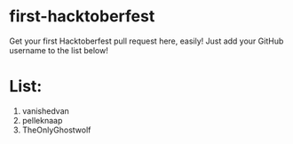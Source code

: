# first-hacktoberfest
Get your first Hacktoberfest pull request here, easily!
Just add your GitHub username to the list below!

# List:
1. vanishedvan
2. pelleknaap
3. TheOnlyGhostwolf
